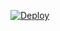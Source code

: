 [![Deploy](https://www.herokucdn.com/deploy/button.svg)](https://heroku.com/deploy?template=https://github.com/Hostbotz123/HENTAI_V1_CHIKA_V8.git)
